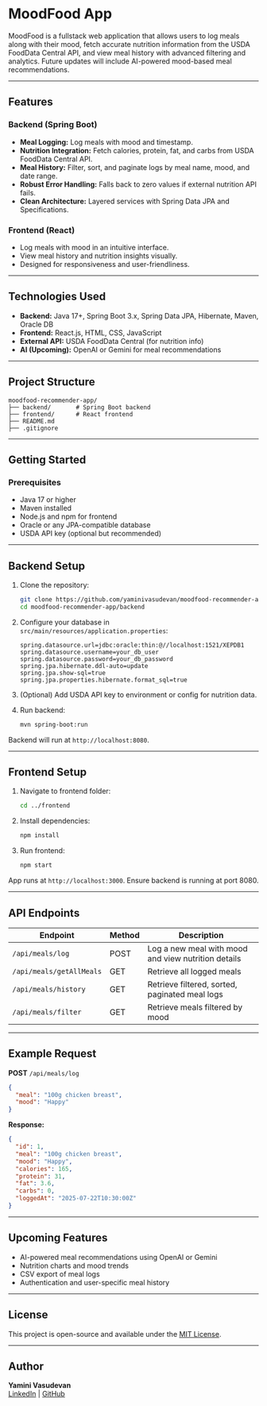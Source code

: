 
# MoodFood App

MoodFood is a fullstack web application that allows users to log meals along with their mood, fetch accurate nutrition information from the USDA FoodData Central API, and view meal history with advanced filtering and analytics. Future updates will include AI-powered mood-based meal recommendations.

---

## Features

### Backend (Spring Boot)
- **Meal Logging:** Log meals with mood and timestamp.
- **Nutrition Integration:** Fetch calories, protein, fat, and carbs from USDA FoodData Central API.
- **Meal History:** Filter, sort, and paginate logs by meal name, mood, and date range.
- **Robust Error Handling:** Falls back to zero values if external nutrition API fails.
- **Clean Architecture:** Layered services with Spring Data JPA and Specifications.

### Frontend (React)
- Log meals with mood in an intuitive interface.
- View meal history and nutrition insights visually.
- Designed for responsiveness and user-friendliness.

---

## Technologies Used

- **Backend:** Java 17+, Spring Boot 3.x, Spring Data JPA, Hibernate, Maven, Oracle DB
- **Frontend:** React.js, HTML, CSS, JavaScript
- **External API:** USDA FoodData Central (for nutrition info)
- **AI (Upcoming):** OpenAI or Gemini for meal recommendations

---

## Project Structure

```
moodfood-recommender-app/
├── backend/       # Spring Boot backend
├── frontend/      # React frontend
├── README.md
├── .gitignore
```

---

## Getting Started

### Prerequisites

- Java 17 or higher
- Maven installed
- Node.js and npm for frontend
- Oracle or any JPA-compatible database
- USDA API key (optional but recommended)

---

## Backend Setup

1. Clone the repository:

   ```bash
   git clone https://github.com/yaminivasudevan/moodfood-recommender-app.git
   cd moodfood-recommender-app/backend
   ```

2. Configure your database in `src/main/resources/application.properties`:

   ```properties
   spring.datasource.url=jdbc:oracle:thin:@//localhost:1521/XEPDB1
   spring.datasource.username=your_db_user
   spring.datasource.password=your_db_password
   spring.jpa.hibernate.ddl-auto=update
   spring.jpa.show-sql=true
   spring.jpa.properties.hibernate.format_sql=true
   ```

3. (Optional) Add USDA API key to environment or config for nutrition data.

4. Run backend:

   ```bash
   mvn spring-boot:run
   ```

Backend will run at `http://localhost:8080`.

---

## Frontend Setup

1. Navigate to frontend folder:

   ```bash
   cd ../frontend
   ```

2. Install dependencies:

   ```bash
   npm install
   ```

3. Run frontend:

   ```bash
   npm start
   ```

App runs at `http://localhost:3000`. Ensure backend is running at port 8080.

---

## API Endpoints

| Endpoint                    | Method | Description                                |
|----------------------------|--------|--------------------------------------------|
| `/api/meals/log`           | POST   | Log a new meal with mood and view nutrition details |
| `/api/meals/getAllMeals`   | GET    | Retrieve all logged meals |
| `/api/meals/history`       | GET    | Retrieve filtered, sorted, paginated meal logs |
| `/api/meals/filter`        | GET    | Retrieve meals filtered by mood |

---

## Example Request

**POST** `/api/meals/log`

```json
{
  "meal": "100g chicken breast",
  "mood": "Happy"
}
```

**Response:**

```json
{
  "id": 1,
  "meal": "100g chicken breast",
  "mood": "Happy",
  "calories": 165,
  "protein": 31,
  "fat": 3.6,
  "carbs": 0,
  "loggedAt": "2025-07-22T10:30:00Z"
}
```

---

## Upcoming Features

- AI-powered meal recommendations using OpenAI or Gemini
- Nutrition charts and mood trends
- CSV export of meal logs
- Authentication and user-specific meal history

---

## License

This project is open-source and available under the [MIT License](LICENSE).

---

## Author

**Yamini Vasudevan**  
[LinkedIn](https://www.linkedin.com/in/yaminivasudevan) | [GitHub](https://github.com/yaminivasudevan)
